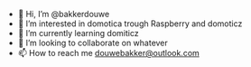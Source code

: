 - 👋 Hi, I’m @bakkerdouwe
- 👀 I’m interested in domotica trough Raspberry and domoticz
- 🌱 I’m currently learning domiticz
- 💞️ I’m looking to collaborate on whatever
- 📫 How to reach me douwebakker@outlook.com

<!---
bakkerdouwe/bakkerdouwe is a ✨ special ✨ repository because its `README.md` (this file) appears on your GitHub profile.
You can click the Preview link to take a look at your changes.
--->

